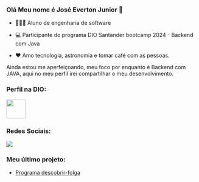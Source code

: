 ### Olá Meu nome é José Everton Junior 👋

- 👨🏻‍🎓 Aluno de engenharia de software

- 💻 Participante do programa DIO Santander bootcamp 2024 - Backend com Java

- ❤️ Amo tecnologia, astronomia e tomar café com as pessoas.

Ainda estou me aperfeiçoando, meu foco por enquanto é Backend com JAVA, aqui no meu perfil irei compartilhar o meu desenvolvimento. 

### Perfil na DIO:

<a href="https://www.dio.me/users/evertonjuniorrad">
<img width="50" height="50" src="https://pbs.twimg.com/profile_images/1732082010036789248/c1VlhTHM_400x400.jpg" />
<a/>

### Redes Sociais: 
<a href="https://www.linkedin.com/in/jose-everton-silva-244560301/">
<img src="https://img.shields.io/badge/LinkedIn-0077B5?style=for-the-badge&logo=linkedin&logoColor=white" />
<a/>


### Meu último projeto: 

- [Programa descobrir-folga](https://github.com/EvertonJunior/programa-descobrir-folga/)
